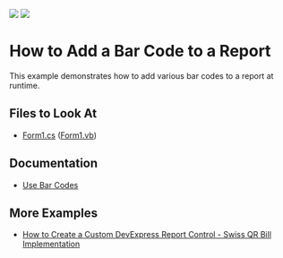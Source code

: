 <!-- default badges list -->
[![](https://img.shields.io/badge/Open_in_DevExpress_Support_Center-FF7200?style=flat-square&logo=DevExpress&logoColor=white)](https://supportcenter.devexpress.com/ticket/details/E167)
[![](https://img.shields.io/badge/📖_How_to_use_DevExpress_Examples-e9f6fc?style=flat-square)](https://docs.devexpress.com/GeneralInformation/403183)
<!-- default badges end -->
# How to Add a Bar Code to a Report

This example demonstrates how to add various bar codes to a report at runtime.


## Files to Look At

- [Form1.cs](CS/Form1.cs) ([Form1.vb](VB/Form1.vb))

## Documentation

- [Use Bar Codes](https://docs.devexpress.com/XtraReports/2613/detailed-guide-to-devexpress-reporting/use-report-controls/use-bar-codes?v=22.1)

## More Examples

- [How to Create a Custom DevExpress Report Control - Swiss QR Bill Implementation](https://github.com/DevExpress-Examples/Reporting-Custom-Controls)
